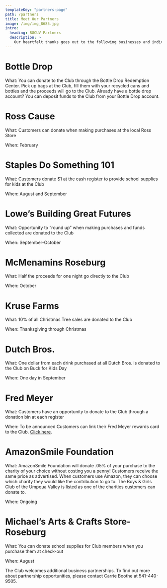 ```yaml
---
templateKey: "partners-page"
path: /partners
title: Meet Our Partners
image: /img/img_8685.jpg
intro:
  heading: BGCUV Partners
  description: >
    Our heartfelt thanks goes out to the following businesses and individuals who provide support for our events, sports and educational Club programs. We hope that, when you have a chance, you will choose to do business with these community-minded businesses who support the youth of our community! The Club is fortunate to receive support from several promotions offered by local businesses. During the months listed, these businesses will be offering a special promotion that benefits your local Boys & Girls Club. We hope you’ll plan on participating in these promotions — it’s another way you can support the youth of our community!
---
```


# Bottle Drop

What:
You can donate to the Club through the Bottle Drop Redemption Center. Pick up bags at the Club, fill them with your recycled cans and bottles and the proceeds will go to the Club. Already have a bottle drop account? You can deposit funds to the Club from your Bottle Drop account.

# Ross Cause

What:
Customers can donate when making purchases at the local Ross Store

When:
February

# Staples Do Something 101

What:
Customers donate \$1 at the cash register to provide school supplies for kids at the Club

When:
August and September

# Lowe’s Building Great Futures

What:
Opportunity to “round up” when making purchases and funds collected are donated to the Club

When:
September-October

# McMenamins Roseburg

What:
Half the proceeds for one night go directly to the Club

When: October

# Kruse Farms

What:
10% of all Christmas Tree sales are donated to the Club

When:
Thanksgiving through Christmas

# Dutch Bros.

What:
One dollar from each drink purchased at all Dutch Bros. is donated to the Club on Buck for Kids Day

When:
One day in September

# Fred Meyer

What:
Customers have an opportunity to donate to the Club through a donation bin at each register

When:
To be announced
Customers can link their Fred Meyer rewards card to the Club. [Click here](https://www.fredmeyer.com/topic/community-rewards-4).

# AmazonSmile Foundation

What:
AmazonSmile Foundation will donate .05% of your purchase to the charity of your choice without costing you a penny! Customers receive the same price as advertised. When customers use Amazon, they can choose which charity they would like the contribution to go to. The Boys & Girls Club of the Umpqua Valley is listed as one of the charities customers can donate to.

When:
Ongoing

# Michael’s Arts & Crafts Store- Roseburg

What:
You can donate school supplies for Club members when you purchase them at check-out

When:
August

The Club welcomes additional business partnerships. To find out more about partnership opportunities, please contact
Carrie Boothe at 541-440-9505.
